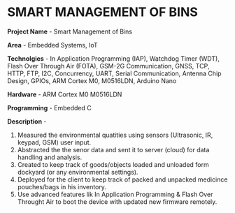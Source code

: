 # SMART MANAGEMENT OF BINS

**Project Name** - Smart Management of Bins


**Area** - Embedded Systems, IoT

**Technolgies** - In Application Programming (IAP), Watchdog Timer (WDT), Flash Over Through Air (FOTA), GSM-2G Communication, GNSS, TCP, HTTP, FTP, I2C, Concurrency, UART, Serial Communication, Antenna Chip Design, GPIOs, ARM Cortex M0, M0516LDN, Arduino Nano

**Hardware** - ARM Cortex M0 M0516LDN

**Programming** - Embedded C

**Description** -

1. Measured the environmental quatities using sensors (Ultrasonic, IR, keypad, GSM) user input.
2. Abstracted the the senor data and sent it to server (cloud) for data handling and analysis.
3. Created to keep track of goods/objects loaded and unloaded form dockyard (or any environmental settings). 
4. Deployed for the client to keep track of packed and unpacked medicince pouches/bags in his inventory.
5. Use advanced features lik In Application Programming & Flash Over Throught Air to boot the device with updated new firmware remotely.



